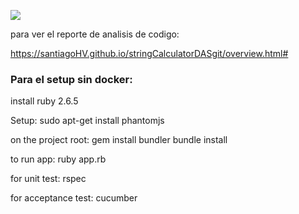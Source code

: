 ![](https://github.com/santiagoHV/stringCalculatorDASgit/workflows/Ruby/badge.svg)

para ver el reporte de analisis de codigo:

https://santiagoHV.github.io/stringCalculatorDASgit/overview.html#


### Para el setup sin docker:

install ruby 2.6.5

Setup:
	sudo apt-get install phantomjs

on the project root:
	gem install bundler
	bundle install

to run app:
	ruby app.rb

for unit test:
	rspec

for acceptance test:
	cucumber